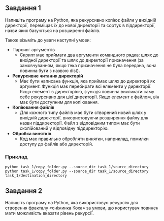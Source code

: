 ## Завдання 1

Напишіть програму на Python, яка рекурсивно копіює файли у вихідній директорії, переміщає їх до нової директорії та сортує в піддиректорії, назви яких базуються на розширенні файлів.

Також візьміть до уваги наступні умови:
- Парсинг аргументів
    - Скрипт має приймати два аргументи командного рядка: шлях до вихідної директорії та шлях до директорії призначення (за замовчуванням, якщо тека призначення не була передана, вона повинна бути з назвою dist).
- **Рекурсивне читання директорій**
    - Має бути написана функція, яка приймає шлях до директорії як аргумент. Функція має перебирати всі елементи у директорії. Якщо елемент є директорією, функція повинна викликати саму себе рекурсивно для цієї директорії. Якщо елемент є файлом, він має бути доступним для копіювання.
- **Копіювання файлів**
    - Для кожного типу файлів має бути створений новий шлях у вихідній директорії, використовуючи розширення файлу для назви піддиректорії. Файл з відповідним типом має бути скопійований у відповідну піддиректорію.
- **Обробка винятків**.
    - Код має правильно обробляти винятки, наприклад, помилки доступу до файлів або директорій.

### Приклад
```
python task_1/copy_folder.py --source_dir task_1/source_directory 
python task_1/copy_folder.py --source_dir task_1/source_directory task_1/destination_directory
```

## Завдання 2

Напишіть програму на Python, яка використовує рекурсію для створення фракталу «сніжинка Коха» за умови, що користувач повинен мати можливість вказати рівень рекурсії.

